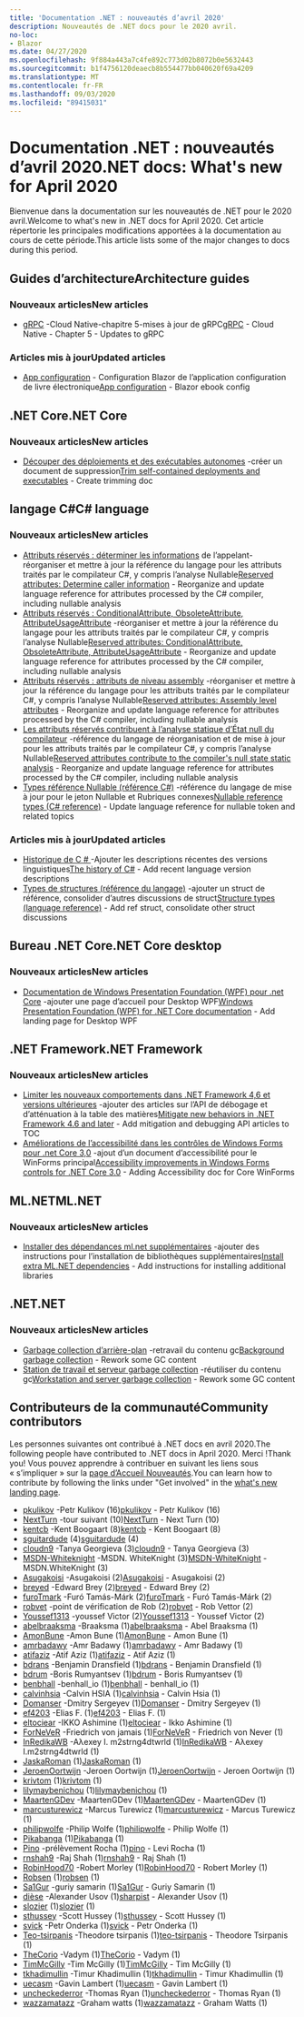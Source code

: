 ```yaml
---
title: 'Documentation .NET : nouveautés d’avril 2020'
description: Nouveautés de .NET docs pour le 2020 avril.
no-loc:
- Blazor
ms.date: 04/27/2020
ms.openlocfilehash: 9f884a443a7c4fe892c773d02b8072b0e5632443
ms.sourcegitcommit: b1f4756120deaecb8b554477bb040620f69a4209
ms.translationtype: MT
ms.contentlocale: fr-FR
ms.lasthandoff: 09/03/2020
ms.locfileid: "89415031"
---
```

# <a name="net-docs-whats-new-for-april-2020"></a><span data-ttu-id="c35c8-103">Documentation .NET : nouveautés d’avril 2020</span><span class="sxs-lookup"><span data-stu-id="c35c8-103">.NET docs: What's new for April 2020</span></span>

<span data-ttu-id="c35c8-104">Bienvenue dans la documentation sur les nouveautés de .NET pour le 2020 avril.</span><span class="sxs-lookup"><span data-stu-id="c35c8-104">Welcome to what's new in .NET docs for April 2020.</span></span> <span data-ttu-id="c35c8-105">Cet article répertorie les principales modifications apportées à la documentation au cours de cette période.</span><span class="sxs-lookup"><span data-stu-id="c35c8-105">This article lists some of the major changes to docs during this period.</span></span>

## <a name="architecture-guides"></a><span data-ttu-id="c35c8-106">Guides d’architecture</span><span class="sxs-lookup"><span data-stu-id="c35c8-106">Architecture guides</span></span>

### <a name="new-articles"></a><span data-ttu-id="c35c8-107">Nouveaux articles</span><span class="sxs-lookup"><span data-stu-id="c35c8-107">New articles</span></span>

- <span data-ttu-id="c35c8-108">[gRPC](../architecture/cloud-native/grpc.md) -Cloud Native-chapitre 5-mises à jour de gRPC</span><span class="sxs-lookup"><span data-stu-id="c35c8-108">[gRPC](../architecture/cloud-native/grpc.md) - Cloud Native - Chapter 5 - Updates to gRPC</span></span>

### <a name="updated-articles"></a><span data-ttu-id="c35c8-109">Articles mis à jour</span><span class="sxs-lookup"><span data-stu-id="c35c8-109">Updated articles</span></span>

- <span data-ttu-id="c35c8-110">[App configuration](../architecture/blazor-for-web-forms-developers/config.md)  -  Configuration Blazor de l’application configuration de livre électronique</span><span class="sxs-lookup"><span data-stu-id="c35c8-110">[App configuration](../architecture/blazor-for-web-forms-developers/config.md) - Blazor ebook config</span></span>

## <a name="net-core"></a><span data-ttu-id="c35c8-111">.NET Core</span><span class="sxs-lookup"><span data-stu-id="c35c8-111">.NET Core</span></span>

### <a name="new-articles"></a><span data-ttu-id="c35c8-112">Nouveaux articles</span><span class="sxs-lookup"><span data-stu-id="c35c8-112">New articles</span></span>

- <span data-ttu-id="c35c8-113">[Découper des déploiements et des exécutables autonomes](../core/deploying/trim-self-contained.md) -créer un document de suppression</span><span class="sxs-lookup"><span data-stu-id="c35c8-113">[Trim self-contained deployments and executables](../core/deploying/trim-self-contained.md) - Create trimming doc</span></span>

## <a name="c-language"></a><span data-ttu-id="c35c8-114">langage C#</span><span class="sxs-lookup"><span data-stu-id="c35c8-114">C# language</span></span>

### <a name="new-articles"></a><span data-ttu-id="c35c8-115">Nouveaux articles</span><span class="sxs-lookup"><span data-stu-id="c35c8-115">New articles</span></span>

- <span data-ttu-id="c35c8-116">[Attributs réservés : déterminer les informations](../csharp/language-reference/attributes/caller-information.md) de l’appelant-réorganiser et mettre à jour la référence du langage pour les attributs traités par le compilateur C#, y compris l’analyse Nullable</span><span class="sxs-lookup"><span data-stu-id="c35c8-116">[Reserved attributes: Determine caller information](../csharp/language-reference/attributes/caller-information.md) - Reorganize and update language reference for attributes processed by the C# compiler, including nullable analysis</span></span>
- <span data-ttu-id="c35c8-117">[Attributs réservés : ConditionalAttribute, ObsoleteAttribute, AttributeUsageAttribute](../csharp/language-reference/attributes/general.md) -réorganiser et mettre à jour la référence du langage pour les attributs traités par le compilateur C#, y compris l’analyse Nullable</span><span class="sxs-lookup"><span data-stu-id="c35c8-117">[Reserved attributes: ConditionalAttribute, ObsoleteAttribute, AttributeUsageAttribute](../csharp/language-reference/attributes/general.md) - Reorganize and update language reference for attributes processed by the C# compiler, including nullable analysis</span></span>
- <span data-ttu-id="c35c8-118">[Attributs réservés : attributs de niveau assembly](../csharp/language-reference/attributes/global.md) -réorganiser et mettre à jour la référence du langage pour les attributs traités par le compilateur C#, y compris l’analyse Nullable</span><span class="sxs-lookup"><span data-stu-id="c35c8-118">[Reserved attributes: Assembly level attributes](../csharp/language-reference/attributes/global.md) - Reorganize and update language reference for attributes processed by the C# compiler, including nullable analysis</span></span>
- <span data-ttu-id="c35c8-119">[Les attributs réservés contribuent à l’analyse statique d’État null du compilateur](../csharp/language-reference/attributes/nullable-analysis.md) -référence du langage de réorganisation et de mise à jour pour les attributs traités par le compilateur C#, y compris l’analyse Nullable</span><span class="sxs-lookup"><span data-stu-id="c35c8-119">[Reserved attributes contribute to the compiler's null state static analysis](../csharp/language-reference/attributes/nullable-analysis.md) - Reorganize and update language reference for attributes processed by the C# compiler, including nullable analysis</span></span>
- <span data-ttu-id="c35c8-120">[Types référence Nullable (référence C#)](../csharp/language-reference/builtin-types/nullable-reference-types.md) -référence du langage de mise à jour pour le jeton Nullable et Rubriques connexes</span><span class="sxs-lookup"><span data-stu-id="c35c8-120">[Nullable reference types (C# reference)](../csharp/language-reference/builtin-types/nullable-reference-types.md) - Update language reference for nullable token and related topics</span></span>

### <a name="updated-articles"></a><span data-ttu-id="c35c8-121">Articles mis à jour</span><span class="sxs-lookup"><span data-stu-id="c35c8-121">Updated articles</span></span>

- <span data-ttu-id="c35c8-122">[Historique de C \# ](../csharp/whats-new/csharp-version-history.md) -Ajouter les descriptions récentes des versions linguistiques</span><span class="sxs-lookup"><span data-stu-id="c35c8-122">[The history of C\#](../csharp/whats-new/csharp-version-history.md) - Add recent language version descriptions</span></span>
- <span data-ttu-id="c35c8-123">[Types de structures (référence du langage)](../csharp/language-reference/builtin-types/struct.md) -ajouter un struct de référence, consolider d’autres discussions de struct</span><span class="sxs-lookup"><span data-stu-id="c35c8-123">[Structure types (language reference)](../csharp/language-reference/builtin-types/struct.md) - Add ref struct, consolidate other struct discussions</span></span>

## <a name="net-core-desktop"></a><span data-ttu-id="c35c8-124">Bureau .NET Core</span><span class="sxs-lookup"><span data-stu-id="c35c8-124">.NET Core desktop</span></span>

### <a name="new-articles"></a><span data-ttu-id="c35c8-125">Nouveaux articles</span><span class="sxs-lookup"><span data-stu-id="c35c8-125">New articles</span></span>

- <span data-ttu-id="c35c8-126">[Documentation de Windows Presentation Foundation (WPF) pour .net Core](../desktop-wpf/index.yml) -ajouter une page d’accueil pour Desktop WPF</span><span class="sxs-lookup"><span data-stu-id="c35c8-126">[Windows Presentation Foundation (WPF) for .NET Core documentation](../desktop-wpf/index.yml) - Add landing page for Desktop WPF</span></span>

## <a name="net-framework"></a><span data-ttu-id="c35c8-127">.NET Framework</span><span class="sxs-lookup"><span data-stu-id="c35c8-127">.NET Framework</span></span>

### <a name="new-articles"></a><span data-ttu-id="c35c8-128">Nouveaux articles</span><span class="sxs-lookup"><span data-stu-id="c35c8-128">New articles</span></span>

- <span data-ttu-id="c35c8-129">[Limiter les nouveaux comportements dans .NET Framework 4,6 et versions ultérieures](../framework/migration-guide/mitigations.md) -ajouter des articles sur l’API de débogage et d’atténuation à la table des matières</span><span class="sxs-lookup"><span data-stu-id="c35c8-129">[Mitigate new behaviors in .NET Framework 4.6 and later](../framework/migration-guide/mitigations.md) - Add mitigation and debugging API articles to TOC</span></span>
- <span data-ttu-id="c35c8-130">[Améliorations de l’accessibilité dans les contrôles de Windows Forms pour .net Core 3,0](../framework/winforms/windows-forms-accessibility-improvements.md) -ajout d’un document d’accessibilité pour le WinForms principal</span><span class="sxs-lookup"><span data-stu-id="c35c8-130">[Accessibility improvements in Windows Forms controls for .NET Core 3.0](../framework/winforms/windows-forms-accessibility-improvements.md) - Adding Accessibility doc for Core WinForms</span></span>

## <a name="mlnet"></a><span data-ttu-id="c35c8-131">ML.NET</span><span class="sxs-lookup"><span data-stu-id="c35c8-131">ML.NET</span></span>

### <a name="new-articles"></a><span data-ttu-id="c35c8-132">Nouveaux articles</span><span class="sxs-lookup"><span data-stu-id="c35c8-132">New articles</span></span>

- <span data-ttu-id="c35c8-133">[Installer des dépendances ml.net supplémentaires](../machine-learning/how-to-guides/install-extra-dependencies.md) -ajouter des instructions pour l’installation de bibliothèques supplémentaires</span><span class="sxs-lookup"><span data-stu-id="c35c8-133">[Install extra ML.NET dependencies](../machine-learning/how-to-guides/install-extra-dependencies.md) - Add instructions for installing additional libraries</span></span>

## <a name="net"></a><span data-ttu-id="c35c8-134">.NET</span><span class="sxs-lookup"><span data-stu-id="c35c8-134">.NET</span></span>

### <a name="new-articles"></a><span data-ttu-id="c35c8-135">Nouveaux articles</span><span class="sxs-lookup"><span data-stu-id="c35c8-135">New articles</span></span>

- <span data-ttu-id="c35c8-136">[Garbage collection d’arrière-plan](../standard/garbage-collection/background-gc.md) -retravail du contenu gc</span><span class="sxs-lookup"><span data-stu-id="c35c8-136">[Background garbage collection](../standard/garbage-collection/background-gc.md) - Rework some GC content</span></span>
- <span data-ttu-id="c35c8-137">[Station de travail et serveur garbage collection](../standard/garbage-collection/workstation-server-gc.md) -réutiliser du contenu gc</span><span class="sxs-lookup"><span data-stu-id="c35c8-137">[Workstation and server garbage collection](../standard/garbage-collection/workstation-server-gc.md) - Rework some GC content</span></span>

## <a name="community-contributors"></a><span data-ttu-id="c35c8-138">Contributeurs de la communauté</span><span class="sxs-lookup"><span data-stu-id="c35c8-138">Community contributors</span></span>

<span data-ttu-id="c35c8-139">Les personnes suivantes ont contribué à .NET docs en avril 2020.</span><span class="sxs-lookup"><span data-stu-id="c35c8-139">The following people have contributed to .NET docs in April 2020.</span></span> <span data-ttu-id="c35c8-140">Merci !</span><span class="sxs-lookup"><span data-stu-id="c35c8-140">Thank you!</span></span> <span data-ttu-id="c35c8-141">Vous pouvez apprendre à contribuer en suivant les liens sous « s’impliquer » sur la [page d’Accueil Nouveautés](index.yml).</span><span class="sxs-lookup"><span data-stu-id="c35c8-141">You can learn how to contribute by following the links under "Get involved" in the [what's new landing page](index.yml).</span></span>

- <span data-ttu-id="c35c8-142">[pkulikov](https://github.com/pkulikov) -Petr Kulikov (16)</span><span class="sxs-lookup"><span data-stu-id="c35c8-142">[pkulikov](https://github.com/pkulikov) - Petr Kulikov (16)</span></span>
- <span data-ttu-id="c35c8-143">[NextTurn](https://github.com/NextTurn) -tour suivant (10)</span><span class="sxs-lookup"><span data-stu-id="c35c8-143">[NextTurn](https://github.com/NextTurn) - Next Turn (10)</span></span>
- <span data-ttu-id="c35c8-144">[kentcb](https://github.com/kentcb) -Kent Boogaart (8)</span><span class="sxs-lookup"><span data-stu-id="c35c8-144">[kentcb](https://github.com/kentcb) - Kent Boogaart (8)</span></span>
- <span data-ttu-id="c35c8-145">[sguitardude](https://github.com/sguitardude) (4)</span><span class="sxs-lookup"><span data-stu-id="c35c8-145">[sguitardude](https://github.com/sguitardude) (4)</span></span>
- <span data-ttu-id="c35c8-146">[cloudn9](https://github.com/cloudn9) -Tanya Georgieva (3)</span><span class="sxs-lookup"><span data-stu-id="c35c8-146">[cloudn9](https://github.com/cloudn9) - Tanya Georgieva (3)</span></span>
- <span data-ttu-id="c35c8-147">[MSDN-Whiteknight](https://github.com/MSDN-WhiteKnight) -MSDN. WhiteKnight (3)</span><span class="sxs-lookup"><span data-stu-id="c35c8-147">[MSDN-WhiteKnight](https://github.com/MSDN-WhiteKnight) - MSDN.WhiteKnight (3)</span></span>
- <span data-ttu-id="c35c8-148">[Asugakoisi](https://github.com/Asugakoisi) -Asugakoisi (2)</span><span class="sxs-lookup"><span data-stu-id="c35c8-148">[Asugakoisi](https://github.com/Asugakoisi) - Asugakoisi (2)</span></span>
- <span data-ttu-id="c35c8-149">[breyed](https://github.com/breyed) -Edward Brey (2)</span><span class="sxs-lookup"><span data-stu-id="c35c8-149">[breyed](https://github.com/breyed) - Edward Brey (2)</span></span>
- <span data-ttu-id="c35c8-150">[furoTmark](https://github.com/furoTmark) -Furó Tamás-Márk (2)</span><span class="sxs-lookup"><span data-stu-id="c35c8-150">[furoTmark](https://github.com/furoTmark) -  Furó Tamás-Márk (2)</span></span>
- <span data-ttu-id="c35c8-151">[robvet](https://github.com/robvet) -point de vérification de Rob (2)</span><span class="sxs-lookup"><span data-stu-id="c35c8-151">[robvet](https://github.com/robvet) - Rob Vettor (2)</span></span>
- <span data-ttu-id="c35c8-152">[Youssef1313](https://github.com/Youssef1313) -youssef Victor (2)</span><span class="sxs-lookup"><span data-stu-id="c35c8-152">[Youssef1313](https://github.com/Youssef1313) - Youssef Victor (2)</span></span>
- <span data-ttu-id="c35c8-153">[abelbraaksma](https://github.com/abelbraaksma) -Braaksma (1)</span><span class="sxs-lookup"><span data-stu-id="c35c8-153">[abelbraaksma](https://github.com/abelbraaksma) - Abel Braaksma (1)</span></span>
- <span data-ttu-id="c35c8-154">[AmonBune](https://github.com/AmonBune) -Amon Bune (1)</span><span class="sxs-lookup"><span data-stu-id="c35c8-154">[AmonBune](https://github.com/AmonBune) - Amon Bune (1)</span></span>
- <span data-ttu-id="c35c8-155">[amrbadawy](https://github.com/amrbadawy) -Amr Badawy (1)</span><span class="sxs-lookup"><span data-stu-id="c35c8-155">[amrbadawy](https://github.com/amrbadawy) - Amr Badawy (1)</span></span>
- <span data-ttu-id="c35c8-156">[atifaziz](https://github.com/atifaziz) -Atif Aziz (1)</span><span class="sxs-lookup"><span data-stu-id="c35c8-156">[atifaziz](https://github.com/atifaziz) - Atif Aziz (1)</span></span>
- <span data-ttu-id="c35c8-157">[bdrans](https://github.com/bdrans) -Benjamin Dransfield (1)</span><span class="sxs-lookup"><span data-stu-id="c35c8-157">[bdrans](https://github.com/bdrans) - Benjamin Dransfield (1)</span></span>
- <span data-ttu-id="c35c8-158">[bdrum](https://github.com/bdrum) -Boris Rumyantsev (1)</span><span class="sxs-lookup"><span data-stu-id="c35c8-158">[bdrum](https://github.com/bdrum) - Boris Rumyantsev (1)</span></span>
- <span data-ttu-id="c35c8-159">[benbhall](https://github.com/benbhall) -benhall_io (1)</span><span class="sxs-lookup"><span data-stu-id="c35c8-159">[benbhall](https://github.com/benbhall) - benhall_io (1)</span></span>
- <span data-ttu-id="c35c8-160">[calvinhsia](https://github.com/calvinhsia) -Calvin HSIA (1)</span><span class="sxs-lookup"><span data-stu-id="c35c8-160">[calvinhsia](https://github.com/calvinhsia) - Calvin Hsia (1)</span></span>
- <span data-ttu-id="c35c8-161">[Domanser](https://github.com/Domanser) -Dmitry Sergeyev (1)</span><span class="sxs-lookup"><span data-stu-id="c35c8-161">[Domanser](https://github.com/Domanser) - Dmitry Sergeyev (1)</span></span>
- <span data-ttu-id="c35c8-162">[ef4203](https://github.com/ef4203) -Elias F. (1)</span><span class="sxs-lookup"><span data-stu-id="c35c8-162">[ef4203](https://github.com/ef4203) - Elias F. (1)</span></span>
- <span data-ttu-id="c35c8-163">[eltociear](https://github.com/eltociear) -IKKO Ashimine (1)</span><span class="sxs-lookup"><span data-stu-id="c35c8-163">[eltociear](https://github.com/eltociear) - Ikko Ashimine (1)</span></span>
- <span data-ttu-id="c35c8-164">[ForNeVeR](https://github.com/ForNeVeR) -Friedrich von jamais (1)</span><span class="sxs-lookup"><span data-stu-id="c35c8-164">[ForNeVeR](https://github.com/ForNeVeR) - Friedrich von Never (1)</span></span>
- <span data-ttu-id="c35c8-165">[InRedikaWB](https://github.com/InRedikaWB) -Aλexey I. m2strng4dtwrld (1)</span><span class="sxs-lookup"><span data-stu-id="c35c8-165">[InRedikaWB](https://github.com/InRedikaWB) - Aλexey I.m2strng4dtwrld (1)</span></span>
- <span data-ttu-id="c35c8-166">[JaskaRoman](https://github.com/JaskaRoman) (1)</span><span class="sxs-lookup"><span data-stu-id="c35c8-166">[JaskaRoman](https://github.com/JaskaRoman) (1)</span></span>
- <span data-ttu-id="c35c8-167">[JeroenOortwijn](https://github.com/JeroenOortwijn) -Jeroen Oortwijn (1)</span><span class="sxs-lookup"><span data-stu-id="c35c8-167">[JeroenOortwijn](https://github.com/JeroenOortwijn) - Jeroen Oortwijn (1)</span></span>
- <span data-ttu-id="c35c8-168">[krivtom](https://github.com/krivtom) (1)</span><span class="sxs-lookup"><span data-stu-id="c35c8-168">[krivtom](https://github.com/krivtom) (1)</span></span>
- <span data-ttu-id="c35c8-169">[lilymaybenichou](https://github.com/lilymaybenichou) (1)</span><span class="sxs-lookup"><span data-stu-id="c35c8-169">[lilymaybenichou](https://github.com/lilymaybenichou) (1)</span></span>
- <span data-ttu-id="c35c8-170">[MaartenGDev](https://github.com/MaartenGDev) -MaartenGDev (1)</span><span class="sxs-lookup"><span data-stu-id="c35c8-170">[MaartenGDev](https://github.com/MaartenGDev) - MaartenGDev (1)</span></span>
- <span data-ttu-id="c35c8-171">[marcusturewicz](https://github.com/marcusturewicz) -Marcus Turewicz (1)</span><span class="sxs-lookup"><span data-stu-id="c35c8-171">[marcusturewicz](https://github.com/marcusturewicz) - Marcus Turewicz (1)</span></span>
- <span data-ttu-id="c35c8-172">[philipwolfe](https://github.com/philipwolfe) -Philip Wolfe (1)</span><span class="sxs-lookup"><span data-stu-id="c35c8-172">[philipwolfe](https://github.com/philipwolfe) - Philip Wolfe (1)</span></span>
- <span data-ttu-id="c35c8-173">[Pikabanga](https://github.com/Pikabanga) (1)</span><span class="sxs-lookup"><span data-stu-id="c35c8-173">[Pikabanga](https://github.com/Pikabanga) (1)</span></span>
- <span data-ttu-id="c35c8-174">[Pino](https://github.com/pino) -prélèvement Rocha (1)</span><span class="sxs-lookup"><span data-stu-id="c35c8-174">[pino](https://github.com/pino) - Levi Rocha (1)</span></span>
- <span data-ttu-id="c35c8-175">[rnshah9](https://github.com/rnshah9) -Raj Shah (1)</span><span class="sxs-lookup"><span data-stu-id="c35c8-175">[rnshah9](https://github.com/rnshah9) - Raj Shah (1)</span></span>
- <span data-ttu-id="c35c8-176">[RobinHood70](https://github.com/RobinHood70) -Robert Morley (1)</span><span class="sxs-lookup"><span data-stu-id="c35c8-176">[RobinHood70](https://github.com/RobinHood70) - Robert Morley (1)</span></span>
- <span data-ttu-id="c35c8-177">[Robsen](https://github.com/robsen) (1)</span><span class="sxs-lookup"><span data-stu-id="c35c8-177">[robsen](https://github.com/robsen) (1)</span></span>
- <span data-ttu-id="c35c8-178">[Sa1Gur](https://github.com/Sa1Gur) -guriy samarin (1)</span><span class="sxs-lookup"><span data-stu-id="c35c8-178">[Sa1Gur](https://github.com/Sa1Gur) - Guriy Samarin (1)</span></span>
- <span data-ttu-id="c35c8-179">[dièse](https://github.com/sharpist) -Alexander Usov (1)</span><span class="sxs-lookup"><span data-stu-id="c35c8-179">[sharpist](https://github.com/sharpist) - Alexander Usov (1)</span></span>
- <span data-ttu-id="c35c8-180">[slozier](https://github.com/slozier) (1)</span><span class="sxs-lookup"><span data-stu-id="c35c8-180">[slozier](https://github.com/slozier) (1)</span></span>
- <span data-ttu-id="c35c8-181">[sthussey](https://github.com/sthussey) -Scott Hussey (1)</span><span class="sxs-lookup"><span data-stu-id="c35c8-181">[sthussey](https://github.com/sthussey) - Scott Hussey (1)</span></span>
- <span data-ttu-id="c35c8-182">[svick](https://github.com/svick) -Petr Onderka (1)</span><span class="sxs-lookup"><span data-stu-id="c35c8-182">[svick](https://github.com/svick) - Petr Onderka (1)</span></span>
- <span data-ttu-id="c35c8-183">[Teo-tsirpanis](https://github.com/teo-tsirpanis) -Theodore tsirpanis (1)</span><span class="sxs-lookup"><span data-stu-id="c35c8-183">[teo-tsirpanis](https://github.com/teo-tsirpanis) - Theodore Tsirpanis (1)</span></span>
- <span data-ttu-id="c35c8-184">[TheCorio](https://github.com/TheCorio) -Vadym (1)</span><span class="sxs-lookup"><span data-stu-id="c35c8-184">[TheCorio](https://github.com/TheCorio) - Vadym (1)</span></span>
- <span data-ttu-id="c35c8-185">[TimMcGilly](https://github.com/TimMcGilly) -Tim McGilly (1)</span><span class="sxs-lookup"><span data-stu-id="c35c8-185">[TimMcGilly](https://github.com/TimMcGilly) - Tim McGilly (1)</span></span>
- <span data-ttu-id="c35c8-186">[tkhadimullin](https://github.com/tkhadimullin) -Timur Khadimullin (1)</span><span class="sxs-lookup"><span data-stu-id="c35c8-186">[tkhadimullin](https://github.com/tkhadimullin) - Timur Khadimullin (1)</span></span>
- <span data-ttu-id="c35c8-187">[uecasm](https://github.com/uecasm) -Gavin Lambert (1)</span><span class="sxs-lookup"><span data-stu-id="c35c8-187">[uecasm](https://github.com/uecasm) - Gavin Lambert (1)</span></span>
- <span data-ttu-id="c35c8-188">[uncheckederror](https://github.com/uncheckederror) -Thomas Ryan (1)</span><span class="sxs-lookup"><span data-stu-id="c35c8-188">[uncheckederror](https://github.com/uncheckederror) - Thomas Ryan (1)</span></span>
- <span data-ttu-id="c35c8-189">[wazzamatazz](https://github.com/wazzamatazz) -Graham watts (1)</span><span class="sxs-lookup"><span data-stu-id="c35c8-189">[wazzamatazz](https://github.com/wazzamatazz) - Graham Watts (1)</span></span>
